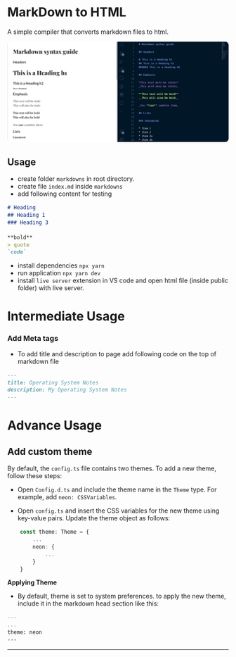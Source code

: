 # MarkDown to HTML

A simple compiler that converts markdown files to html.

<img
    src="./static/markdown-to-html-demo.jpg"
    alt="demo img"
    style="border-radius: 0.5rem;"
/>

## Usage

- create folder `markdowns` in root directory.
- create file `index.md` inside `markdowns`
- add following content for testing

```md
# Heading
## Heading 1
### Heading 3

**bold**
> quote
`code`
```

- install dependencies `npx yarn`
- run application `npx yarn dev`
- install `live server` extension in VS code and open html file (inside public folder) with live server.

# Intermediate Usage

### Add Meta tags

- To add title and description to page add following code on the top of markdown file

```.md
---
title: Operating System Notes
description: My Operating System Notes
---
```

# Advance Usage

## Add custom theme

By default, the `config.ts` file contains two themes. To add a new theme, follow these steps:

- Open `Config.d.ts` and include the theme name in the `Theme` type. For example, add `neon: CSSVariables`.

- Open `config.ts` and insert the CSS variables for the new theme using key-value pairs. Update the theme object as follows:

```typescript
    const theme: Theme = {
        ...
        neon: {
            ...
        }
    }
```

**Applying Theme**

- By default, theme is set to system preferences. to apply the new theme, include it in the markdown head section like this:

```md
---
...
theme: neon
---
```

-----------------
